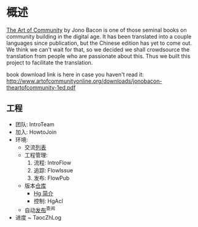 # 概述 #
[The Art of Community](http://www.artofcommunityonline.org/2009/09/18/the-art-of-community-now-available-for-free-download/) by Jono Bacon is one of those seminal books on community building in the digital age. It has been translated into a couple languages since publication, but the Chinese edition has yet to come out. We think we can't wait for that, so we decided we shall crowdsource the translation from people who are passionate about this. Thus we built this project to facilitate the translation.

book download link is here in case you haven't read it:  http://www.artofcommunityonline.org/downloads/jonobacon-theartofcommunity-1ed.pdf

## 工程 ##

  * 团队: IntroTeam
  * 加入: HowtoJoin
  * 环境:
    * 交流[列表](http://groups.google.com/group/taoc-chinese-translation/topics)
    * 工程管理:
      1. 流程: IntroFlow
      1. 追踪: FlowIssue
      1. 发布: FlowPub
    * 版本[仓库](https://bitbucket.org/ZoomQuiet/the-art-of-community-zh/)
      * [Hg 简介](http://code.google.com/p/kcpycamp/wiki/HgUsage)
      * 控制: HgAcl
    * 自动[发布](http://taoc-zh.readthedocs.org/)<sup>查阅</sup>
  * 进度 ~ TaocZhLog